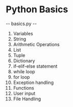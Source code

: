 # Python Basics

-- basics.py --

1. Variables
2. String
3. Arithmetic Operations
4. List
5. Tuple
6. Dictionary
7. if-elif-else statement
8. while loop
9. for loop
10. Exception handling
11. Functions
12. User input
13. File Handling
